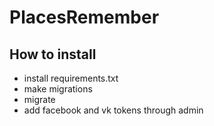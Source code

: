 # PlacesRemember
## How to install
* install requirements.txt
* make migrations
* migrate
* add facebook and vk tokens through admin

